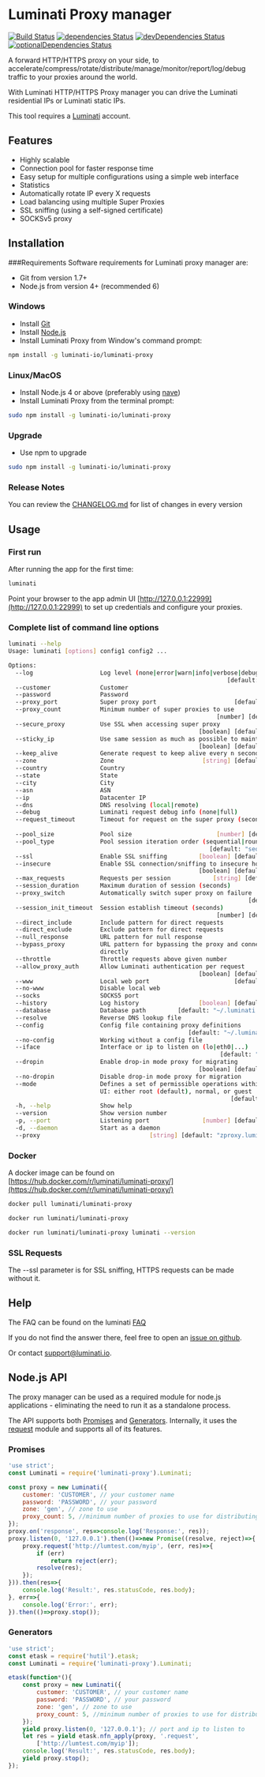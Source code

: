 # Luminati Proxy manager

[![Build Status](https://travis-ci.org/luminati-io/luminati-proxy.png)](https://travis-ci.org/luminati-io/luminati-proxy)
[![dependencies Status](https://david-dm.org/luminati-io/luminati-proxy/status.svg)](https://david-dm.org/luminati-io/luminati-proxy)
[![devDependencies Status](https://david-dm.org/luminati-io/luminati-proxy/dev-status.svg)](https://david-dm.org/luminati-io/luminati-proxy?type=dev)
[![optionalDependencies Status](https://david-dm.org/luminati-io/luminati-proxy/optional-status.svg)](https://david-dm.org/luminati-io/luminati-proxy?type=optional)

A forward HTTP/HTTPS proxy on your side, to accelerate/compress/rotate/distribute/manage/monitor/report/log/debug traffic to your proxies around the world.

With Luminati HTTP/HTTPS Proxy manager you can drive the Luminati residential IPs or Luminati static IPs.

This tool requires a [Luminati](https://luminati.io/?cam=github-proxy) account.

## Features
- Highly scalable
- Connection pool for faster response time
- Easy setup for multiple configurations using a simple web interface
- Statistics
- Automatically rotate IP every X requests
- Load balancing using multiple Super Proxies
- SSL sniffing (using a self-signed certificate)
- SOCKSv5 proxy

## Installation

###Requirements
Software requirements for Luminati proxy manager are:

- Git from version 1.7+
- Node.js from version 4+ (recommended 6)

### Windows
- Install [Git](https://git-scm.com/download/win)
- Install [Node.js](https://nodejs.org/en/download/)
- Install Luminati Proxy from Window's command prompt:
```sh
npm install -g luminati-io/luminati-proxy
```

### Linux/MacOS
- Install Node.js 4 or above (preferably using
  [nave](https://github.com/isaacs/nave))
- Install Luminati Proxy from the terminal prompt:
```sh
sudo npm install -g luminati-io/luminati-proxy
```
### Upgrade
- Use npm to upgrade
```sh
sudo npm install -g luminati-io/luminati-proxy
```
### Release Notes

You can review the [CHANGELOG.md](CHANGELOG.md) for list of changes in every version

## Usage

### First run
After running the app for the first time:
```sh
luminati
```
Point your browser to the app admin UI
[http://127.0.0.1:22999](http://127.0.0.1:22999) to set up credentials
and configure your proxies.

### Complete list of command line options
```sh
luminati --help
Usage: luminati [options] config1 config2 ...

Options:
  --log                   Log level (none|error|warn|info|verbose|debug|silly)
                                                              [default: "error"]
  --customer              Customer                                      [string]
  --password              Password                                      [string]
  --proxy_port            Super proxy port                      [default: 22225]
  --proxy_count           Minimum number of super proxies to use
                                                           [number] [default: 1]
  --secure_proxy          Use SSL when accessing super proxy
                                                      [boolean] [default: false]
  --sticky_ip             Use same session as much as possible to maintain IP
                                                      [boolean] [default: false]
  --keep_alive            Generate request to keep alive every n seconds[number]
  --zone                  Zone                         [string] [default: "gen"]
  --country               Country                                       [string]
  --state                 State                                         [string]
  --city                  City                                          [string]
  --asn                   ASN                                           [number]
  --ip                    Datacenter IP                                 [string]
  --dns                   DNS resolving (local|remote)
  --debug                 Luminati request debug info (none|full)
  --request_timeout       Timeout for request on the super proxy (seconds)
                                                                        [string]
  --pool_size             Pool size                        [number] [default: 3]
  --pool_type             Pool session iteration order (sequential|round-robin)
                                                         [default: "sequential"]
  --ssl                   Enable SSL sniffing         [boolean] [default: false]
  --insecure              Enable SSL connection/sniffing to insecure hosts
                                                      [boolean] [default: false]
  --max_requests          Requests per session            [string] [default: 50]
  --session_duration      Maximum duration of session (seconds)         [string]
  --proxy_switch          Automatically switch super proxy on failure
                                                                    [default: 5]
  --session_init_timeout  Session establish timeout (seconds)
                                                           [number] [default: 5]
  --direct_include        Include pattern for direct requests
  --direct_exclude        Exclude pattern for direct requests
  --null_response         URL pattern for null response
  --bypass_proxy          URL pattern for bypassing the proxy and connect
                          directly
  --throttle              Throttle requests above given number          [number]
  --allow_proxy_auth      Allow Luminati authentication per request
                                                      [boolean] [default: false]
  --www                   Local web port                        [default: 22999]
  --no-www                Disable local web
  --socks                 SOCKS5 port
  --history               Log history                 [boolean] [default: false]
  --database              Database path         [default: "~/.luminati.sqlite3"]
  --resolve               Reverse DNS lookup file
  --config                Config file containing proxy definitions
                                                   [default: "~/.luminati.json"]
  --no-config             Working without a config file
  --iface                 Interface or ip to listen on (lo|eth0|...)
                                                            [default: "0.0.0.0"]
  --dropin                Enable drop-in mode proxy for migrating
                                                      [boolean] [default: false]
  --no-dropin             Disable drop-in mode proxy for migration
  --mode                  Defines a set of permissible operations within the web
                          UI: either root (default), normal, or guest
                                                               [default: "root"]
  -h, --help              Show help                                    [boolean]
  --version               Show version number                          [boolean]
  -p, --port              Listening port               [number] [default: 24000]
  -d, --daemon            Start as a daemon
  --proxy                               [string] [default: "zproxy.luminati.io"]
```

### Docker

A docker image can be found on [https://hub.docker.com/r/luminati/luminati-proxy/](https://hub.docker.com/r/luminati/luminati-proxy/)

```sh
docker pull luminati/luminati-proxy

docker run luminati/luminati-proxy

docker run luminati/luminati-proxy luminati --version
```

### SSL Requests

The --ssl parameter is for SSL sniffing, HTTPS requests can be made without it.

## Help

The FAQ can be found on the luminati
[FAQ](https://luminati.io/faq#proxy)

If you do not find the answer there, feel free to open an
[issue on github](issues).

Or contact [support@luminati.io](mailto:support@luminati.io).

## Node.js API

The proxy manager can be used as a required module for node.js applications - eliminating the need to run it as a standalone process.

The API supports both [Promises](https://www.promisejs.org/) and [Generators](https://www.promisejs.org/generators/). Internally, it uses the [request](https://github.com/request/request) module and supports all of its features.

### Promises
```js
'use strict';
const Luminati = require('luminati-proxy').Luminati;

const proxy = new Luminati({
    customer: 'CUSTOMER', // your customer name
    password: 'PASSWORD', // your password
    zone: 'gen', // zone to use
    proxy_count: 5, //minimum number of proxies to use for distributing requests
});
proxy.on('response', res=>console.log('Response:', res));
proxy.listen(0, '127.0.0.1').then(()=>new Promise((resolve, reject)=>{
    proxy.request('http://lumtest.com/myip', (err, res)=>{
        if (err)
            return reject(err);
        resolve(res);
    });
})).then(res=>{
    console.log('Result:', res.statusCode, res.body);
}, err=>{
    console.log('Error:', err);
}).then(()=>proxy.stop());
```

### Generators
```js
'use strict';
const etask = require('hutil').etask;
const Luminati = require('luminati-proxy').Luminati;

etask(function*(){
    const proxy = new Luminati({
        customer: 'CUSTOMER', // your customer name
        password: 'PASSWORD', // your password
        zone: 'gen', // zone to use
        proxy_count: 5, //minimum number of proxies to use for distributing requests
    });
    yield proxy.listen(0, '127.0.0.1'); // port and ip to listen to
    let res = yield etask.nfn_apply(proxy, '.request',
        ['http://lumtest.com/myip']);
    console.log('Result:', res.statusCode, res.body);
    yield proxy.stop();
});
```
